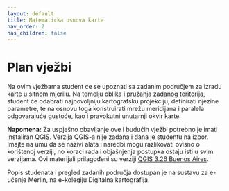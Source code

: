 ```yaml
---
layout: default
title: Matematicka osnova karte
nav_order: 2
has_children: false
---
```

# Plan vježbi 

Na ovim vježbama student će se upoznati sa zadanim područjem za izradu karte u sitnom mjerilu.
Na temelju oblika i pružanja zadanog teritorija, student će odabrati najpovoljniju kartografsku projekciju, definirati njezine parametre, te na osnovu toga konstruirati mrežu meridijana i paralela odgovarajuće gustoće, kao i pravokutni unutarnji okvir karte.

**Napomena:** Za uspješno obavljanje ove i budućih vježbi potrebno je imati instaliran QGIS. Verzija QGIS-a nije zadana i dana je studentu na izbor. Imajte na umu da se nazivi alata i naredbi mogu razlikovati ovisno o korištenoj verziji, no koraci rada i objašnjenja postupka ostaju isti u svim verzijama. Ovi materijali prilagođeni su verziji [QGIS 3.26 Buenos Aires](https://blog.qgis.org/2022/06/24/qgis-3-26-buenos-aires-is-released/).
 
Popis studenata i pregled zadanih područja dostupan je na sustavu za e-učenje Merlin, na e-kolegiju Digitalna kartografija.   
